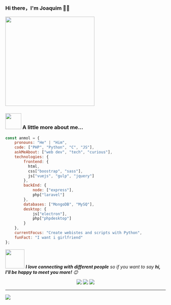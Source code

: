 ### Hi there，I'm Joaquim 🙋‍♂️

<div>
  <a href="https://hacoha.github.io" target="_blank"><img src="https://media.giphy.com/media/Vuw9m5wXviFIQ/source.gif" width="280" height="auto" /></a>
</div>

### <img src="https://media.giphy.com/media/VgCDAzcKvsR6OM0uWg/giphy.gif" width="50"> A little more about me...  

```javascript
const anmol = {
    pronouns: "He" | "Him",
    code: ["PHP", "Python", "C", "JS"],
    askMeAbout: ["web dev", "tech", "curious"],
    technologies: {
        frontend: {
          html,
          css["boostrap", "sass"],
          js["vuejs", "gulp", "jquery"]
        },
        backEnd: {
            node: ["express"],
            php["laravel"]
        },
        databases: ["MongoDB", "MySQ"],
        desktop: {
            js["electron"],
            php["phpdesktop"]
        }
    },
    currentFocus: "Create webistes and scripts with Python",
    funFact: "I want i girlfriend"
};
```

<img src="https://media.giphy.com/media/LnQjpWaON8nhr21vNW/giphy.gif" width="60"> <em><b>I love connecting with different people</b> so if you want to say <b>hi, I'll be happy to meet you more!</b> 😊</em>

<p align="center">
  <a href="https://medium.com/hacoha"><img src="https://img.shields.io/badge/_-Medium-292e33?style=flat-square&logo=Medium&logoColor=fff"></a>
  <a href="https://www.facebook.com/100025057463273"><img src="https://img.shields.io/badge/_-Facebook-292e33?style=flat-square&logo=Facebook&logoColor=fff"></a>
  <a href="https://twitter.com/hacooha"><img src="https://img.shields.io/badge/_-Twitter-292e33?style=flat-square&logo=twitter&logoColor=fff"></a>
</p>

---

![](https://visitor-badge.glitch.me/badge?page_id=hacoa.hacoa)
